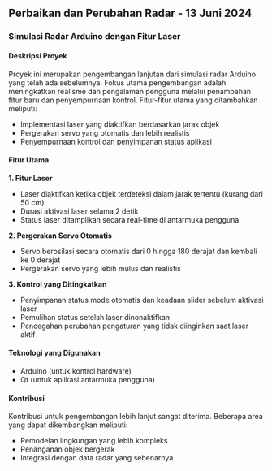 ## Perbaikan dan Perubahan Radar - 13 Juni 2024

### Simulasi Radar Arduino dengan Fitur Laser

#### Deskripsi Proyek

Proyek ini merupakan pengembangan lanjutan dari simulasi radar Arduino yang telah ada sebelumnya. Fokus utama pengembangan adalah meningkatkan realisme dan pengalaman pengguna melalui penambahan fitur baru dan penyempurnaan kontrol. Fitur-fitur utama yang ditambahkan meliputi:

* Implementasi laser yang diaktifkan berdasarkan jarak objek
* Pergerakan servo yang otomatis dan lebih realistis
* Penyempurnaan kontrol dan penyimpanan status aplikasi

#### Fitur Utama

**1. Fitur Laser**

* Laser diaktifkan ketika objek terdeteksi dalam jarak tertentu (kurang dari 50 cm)
* Durasi aktivasi laser selama 2 detik
* Status laser ditampilkan secara real-time di antarmuka pengguna

**2. Pergerakan Servo Otomatis**

* Servo berosilasi secara otomatis dari 0 hingga 180 derajat dan kembali ke 0 derajat
* Pergerakan servo yang lebih mulus dan realistis

**3. Kontrol yang Ditingkatkan**

* Penyimpanan status mode otomatis dan keadaan slider sebelum aktivasi laser
* Pemulihan status setelah laser dinonaktifkan
* Pencegahan perubahan pengaturan yang tidak diinginkan saat laser aktif

#### Teknologi yang Digunakan

* Arduino (untuk kontrol hardware)
* Qt (untuk aplikasi antarmuka pengguna)

#### Kontribusi

Kontribusi untuk pengembangan lebih lanjut sangat diterima. Beberapa area yang dapat dikembangkan meliputi:

* Pemodelan lingkungan yang lebih kompleks
* Penanganan objek bergerak
* Integrasi dengan data radar yang sebenarnya
